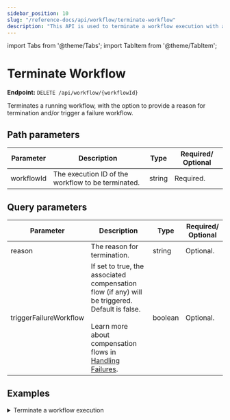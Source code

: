 ```yaml
---
sidebar_position: 10
slug: "/reference-docs/api/workflow/terminate-workflow"
description: "This API is used to terminate a workflow execution with a termination reason."
---
```


import Tabs from '@theme/Tabs';
import TabItem from '@theme/TabItem';

# Terminate Workflow

**Endpoint:** `DELETE /api/workflow/{workflowId}`

Terminates a running workflow, with the option to provide a reason for termination and/or trigger a failure workflow.

## Path parameters

| Parameter  | Description | Type | Required/ Optional |
| ---------- | ----------- | ---- | ----------------- |
| workflowId | The execution ID of the workflow to be terminated. | string | Required. |

## Query parameters

| Parameter  | Description | Type | Required/ Optional |
| ---------- | ----------- | ---- | ----------------- |
| reason | The reason for termination. | string | Optional. |
| triggerFailureWorkflow | If set to true, the associated compensation flow (if any) will be triggered. Default is false. <br/><br/> Learn more about compensation flows in [Handling Failures](/error-handling#workflow-compensation-flows). | boolean | Optional. |

## Examples

<details><summary>Terminate a workflow execution</summary>

**Request**

```
curl -X 'DELETE' \
  'https://&lt;YOUR-CLUSTER>/api/workflow/77916c63-d3e7-11ef-87b1-b2b27c52ebde?reason=transaction%20cancelled&triggerFailureWorkflow=false' \
  -H 'accept: */*' \
  -H 'X-Authorization: &lt;TOKEN>'
```

**Response**

Returns 200 OK, indicating that the workflow execution has been terminated successfully.

</details>